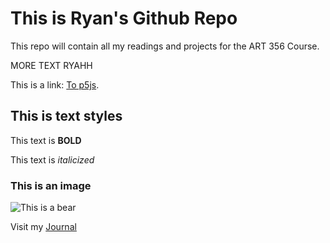 # This is Ryan's Github Repo

This repo will contain all my readings and projects for the ART 356 Course.

MORE TEXT RYAHH

This is a link: [To p5js](https://p5js.org).

## This is text styles

This text is **BOLD**

This text is *italicized*


### This is an image

![This is a bear](https://m.media-amazon.com/images/I/71F+Wog+n4L._UF350,350_QL80_.jpg)

Visit my [Journal](Journal)
